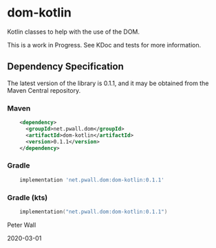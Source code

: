 # dom-kotlin

Kotlin classes to help with the use of the DOM.

This is a work in Progress.
See KDoc and tests for more information.

## Dependency Specification

The latest version of the library is 0.1.1, and it may be obtained from the Maven Central repository.

### Maven
```xml
    <dependency>
      <groupId>net.pwall.dom</groupId>
      <artifactId>dom-kotlin</artifactId>
      <version>0.1.1</version>
    </dependency>
```
### Gradle
```groovy
    implementation 'net.pwall.dom:dom-kotlin:0.1.1'
```
### Gradle (kts)
```kotlin
    implementation("net.pwall.dom:dom-kotlin:0.1.1")
```

Peter Wall

2020-03-01
